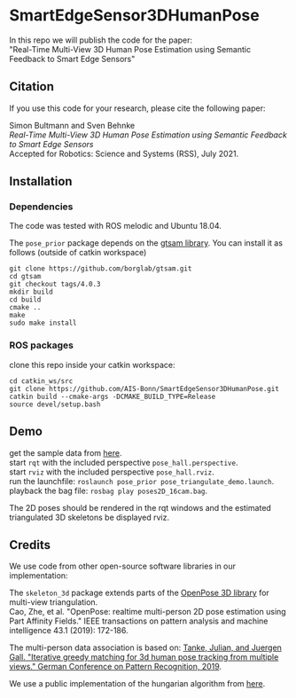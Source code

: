 # SmartEdgeSensor3DHumanPose
In this repo we will publish the code for the paper:<br>
"Real-Time Multi-View 3D Human Pose Estimation using Semantic Feedback to Smart Edge Sensors"

## Citation
If you use this code for your research, please cite the following paper:

Simon Bultmann and Sven Behnke<br>
*Real-Time Multi-View 3D Human Pose Estimation using Semantic Feedback to Smart Edge Sensors*<br>
Accepted for Robotics: Science and Systems (RSS), July 2021.

## Installation
### Dependencies
The code was tested with ROS melodic and Ubuntu 18.04.

The `pose_prior` package depends on the [gtsam library](https://github.com/borglab/gtsam).
You can install it as follows (outside of catkin workspace)
```
git clone https://github.com/borglab/gtsam.git
cd gtsam
git checkout tags/4.0.3
mkdir build
cd build
cmake ..
make
sudo make install
```

### ROS packages
clone this repo inside your catkin workspace:
```
cd catkin_ws/src
git clone https://github.com/AIS-Bonn/SmartEdgeSensor3DHumanPose.git
catkin build --cmake-args -DCMAKE_BUILD_TYPE=Release
source devel/setup.bash
```

## Demo
get the sample data from [here](https://uni-bonn.sciebo.de/s/A00aklgwgyWBRS5).\
start `rqt` with the included perspective `pose_hall.perspective`.\
start `rviz` with the included perspective `pose_hall.rviz`.\
run the launchfile: `roslaunch pose_prior pose_triangulate_demo.launch`.\
playback the bag file: `rosbag play poses2D_16cam.bag`.

The 2D poses should be rendered in the rqt windows and the estimated triangulated 3D skeletons be displayed rviz.

## Credits
We use code from other open-source software libraries in our implementation:

The `skeleton_3d` package extends parts of the [OpenPose 3D library](https://github.com/CMU-Perceptual-Computing-Lab/openpose/blob/master/doc/advanced/3d_reconstruction_module.md) for multi-view triangulation.\
Cao, Zhe, et al. "OpenPose: realtime multi-person 2D pose estimation using Part Affinity Fields." IEEE transactions on pattern analysis and machine intelligence 43.1 (2019): 172-186.

The multi-person data association is based on: [Tanke, Julian, and Juergen Gall. "Iterative greedy matching for 3d human pose tracking from multiple views." German Conference on Pattern Recognition, 2019](https://github.com/jutanke/mv3dpose).

We use a public implementation of the hungarian algorithm from [here](https://github.com/mcximing/hungarian-algorithm-cpp).
